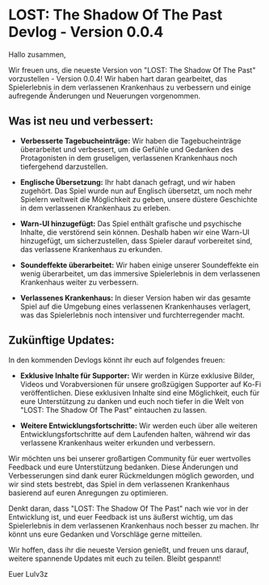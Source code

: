 # LOST: The Shadow Of The Past Devlog - Version 0.0.4

Hallo zusammen,

Wir freuen uns, die neueste Version von "LOST: The Shadow Of The Past" vorzustellen - Version 0.0.4! Wir haben hart daran gearbeitet, das Spielerlebnis in dem verlassenen Krankenhaus zu verbessern und einige aufregende Änderungen und Neuerungen vorgenommen.

## Was ist neu und verbessert:

- **Verbesserte Tagebucheinträge:** Wir haben die Tagebucheinträge überarbeitet und verbessert, um die Gefühle und Gedanken des Protagonisten in dem gruseligen, verlassenen Krankenhaus noch tiefergehend darzustellen.

- **Englische Übersetzung:** Ihr habt danach gefragt, und wir haben zugehört. Das Spiel wurde nun auf Englisch übersetzt, um noch mehr Spielern weltweit die Möglichkeit zu geben, unsere düstere Geschichte in dem verlassenen Krankenhaus zu erleben.

- **Warn-UI hinzugefügt:** Das Spiel enthält grafische und psychische Inhalte, die verstörend sein können. Deshalb haben wir eine Warn-UI hinzugefügt, um sicherzustellen, dass Spieler darauf vorbereitet sind, das verlassene Krankenhaus zu erkunden.

- **Soundeffekte überarbeitet:** Wir haben einige unserer Soundeffekte ein wenig überarbeitet, um das immersive Spielerlebnis in dem verlassenen Krankenhaus weiter zu verbessern.

- **Verlassenes Krankenhaus:** In dieser Version haben wir das gesamte Spiel auf die Umgebung eines verlassenen Krankenhauses verlagert, was das Spielerlebnis noch intensiver und furchterregender macht.

## Zukünftige Updates:

In den kommenden Devlogs könnt ihr euch auf folgendes freuen:

- **Exklusive Inhalte für Supporter:** Wir werden in Kürze exklusive Bilder, Videos und Vorabversionen für unsere großzügigen Supporter auf Ko-Fi veröffentlichen. Diese exklusiven Inhalte sind eine Möglichkeit, euch für eure Unterstützung zu danken und euch noch tiefer in die Welt von "LOST: The Shadow Of The Past" eintauchen zu lassen.

- **Weitere Entwicklungsfortschritte:** Wir werden euch über alle weiteren Entwicklungsfortschritte auf dem Laufenden halten, während wir das verlassene Krankenhaus weiter erkunden und verbessern.

Wir möchten uns bei unserer großartigen Community für euer wertvolles Feedback und eure Unterstützung bedanken. Diese Änderungen und Verbesserungen sind dank eurer Rückmeldungen möglich geworden, und wir sind stets bestrebt, das Spiel in dem verlassenen Krankenhaus basierend auf euren Anregungen zu optimieren.

Denkt daran, dass "LOST: The Shadow Of The Past" nach wie vor in der Entwicklung ist, und euer Feedback ist uns äußerst wichtig, um das Spielerlebnis in dem verlassenen Krankenhaus noch besser zu machen. Ihr könnt uns eure Gedanken und Vorschläge gerne mitteilen.

Wir hoffen, dass ihr die neueste Version genießt, und freuen uns darauf, weitere spannende Updates mit euch zu teilen. Bleibt gespannt!

Euer Lulv3z